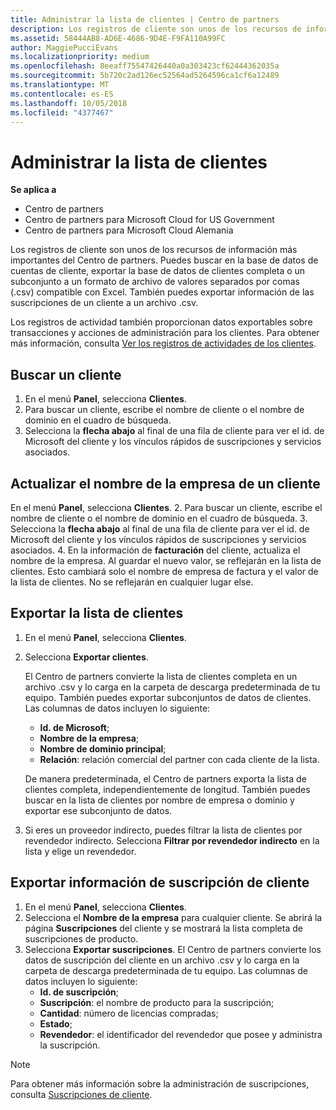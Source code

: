 ```yaml
---
title: Administrar la lista de clientes | Centro de partners
description: Los registros de cliente son unos de los recursos de información más importantes del Centro de partners.
ms.assetid: 58444AB8-AD6E-4686-9D4E-F9FA110A99FC
author: MaggiePucciEvans
ms.localizationpriority: medium
ms.openlocfilehash: 8eeaff75547426440a0a303423cf62444362035a
ms.sourcegitcommit: 5b720c2ad126ec52564ad5264596ca1cf6a12489
ms.translationtype: MT
ms.contentlocale: es-ES
ms.lasthandoff: 10/05/2018
ms.locfileid: "4377467"
---
```

# <a name="manage-your-customer-list"></a>Administrar la lista de clientes

**Se aplica a**

-  Centro de partners
-  Centro de partners para Microsoft Cloud for US Government
-  Centro de partners para Microsoft Cloud Alemania

Los registros de cliente son unos de los recursos de información más importantes del Centro de partners. Puedes buscar en la base de datos de cuentas de cliente, exportar la base de datos de clientes completa o un subconjunto a un formato de archivo de valores separados por comas (.csv) compatible con Excel. También puedes exportar información de las suscripciones de un cliente a un archivo .csv.

Los registros de actividad también proporcionan datos exportables sobre transacciones y acciones de administración para los clientes. Para obtener más información, consulta [Ver los registros de actividades de los clientes](activity-logs.md).


## <a name="search-for-a-customer"></a>Buscar un cliente

1.  En el menú **Panel**, selecciona **Clientes**.
2.  Para buscar un cliente, escribe el nombre de cliente o el nombre de dominio en el cuadro de búsqueda.
3.  Selecciona la **flecha abajo** al final de una fila de cliente para ver el id. de Microsoft del cliente y los vínculos rápidos de suscripciones y servicios asociados.

## <a name="update-a-customers-company-name"></a>Actualizar el nombre de la empresa de un cliente

En el menú **Panel**, selecciona **Clientes**.
2.  Para buscar un cliente, escribe el nombre de cliente o el nombre de dominio en el cuadro de búsqueda.
3.  Selecciona la **flecha abajo** al final de una fila de cliente para ver el id. de Microsoft del cliente y los vínculos rápidos de suscripciones y servicios asociados.
4.  En la información de **facturación** del cliente, actualiza el nombre de la empresa. Al guardar el nuevo valor, se reflejarán en la lista de clientes. Esto cambiará solo el nombre de empresa de factura y el valor de la lista de clientes. No se reflejarán en cualquier lugar else.

## <a name="export-your-customer-list"></a>Exportar la lista de clientes

1.  En el menú **Panel**, selecciona **Clientes**.
2.  Selecciona **Exportar clientes**.

    El Centro de partners convierte la lista de clientes completa en un archivo .csv y lo carga en la carpeta de descarga predeterminada de tu equipo. También puedes exportar subconjuntos de datos de clientes. Las columnas de datos incluyen lo siguiente:

    -   **Id. de Microsoft**;
    -   **Nombre de la empresa**;
    -   **Nombre de dominio principal**;
    -   **Relación**: relación comercial del partner con cada cliente de la lista.

    De manera predeterminada, el Centro de partners exporta la lista de clientes completa, independientemente de longitud. También puedes buscar en la lista de clientes por nombre de empresa o dominio y exportar ese subconjunto de datos.

3.  Si eres un proveedor indirecto, puedes filtrar la lista de clientes por revendedor indirecto. Selecciona **Filtrar por revendedor indirecto** en la lista y elige un revendedor.


## <a name="export-customer-subscription-information"></a>Exportar información de suscripción de cliente

1.  En el menú **Panel**, selecciona **Clientes**.
2.  Selecciona el **Nombre de la empresa** para cualquier cliente. Se abrirá la página **Suscripciones** del cliente y se mostrará la lista completa de suscripciones de producto.
3.  Selecciona **Exportar suscripciones**. El Centro de partners convierte los datos de suscripción del cliente en un archivo .csv y lo carga en la carpeta de descarga predeterminada de tu equipo. Las columnas de datos incluyen lo siguiente:
    -   **Id. de suscripción**;
    -   **Suscripción**: el nombre de producto para la suscripción;
    -   **Cantidad**: número de licencias compradas;
    -   **Estado**;
    -   **Revendedor**: el identificador del revendedor que posee y administra la suscripción.

> [!NOTE]  
> Para obtener más información sobre la administración de suscripciones, consulta [Suscripciones de cliente](customer-subscriptions.md).

     

 

 



